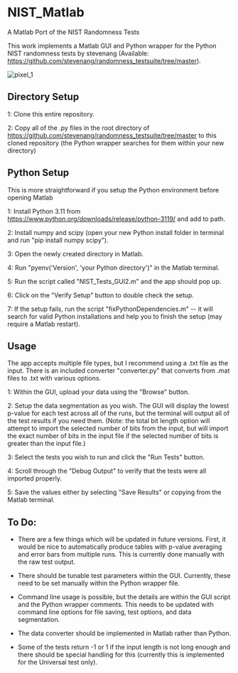 # NIST_Matlab
A Matlab Port of the NIST Randomness Tests

This work implements a Matlab GUI and Python wrapper for the Python NIST randomness tests by stevenang (Available: https://github.com/stevenang/randomness_testsuite/tree/master).

![pixel_1](https://github.com/user-attachments/assets/08dfc1cb-7141-44db-a0bb-32b3d657536c)


## Directory Setup

1: Clone this entire repository.

2: Copy all of the .py files in the root directory of https://github.com/stevenang/randomness_testsuite/tree/master to this cloned repository (the Python wrapper searches for them within your new directory)

## Python Setup

This is more straightforward if you setup the Python environment before opening Matlab

1: Install Python 3.11 from https://www.python.org/downloads/release/python-3119/ and add to path.

2: Install numpy and scipy (open your new Python install folder in terminal and run "pip install numpy scipy").

3: Open the newly created directory in Matlab.

4: Run "pyenv('Version', 'your Python directory')" in the Matlab terminal.

5: Run the script called "NIST_Tests_GUI2.m" and the app should pop up.

6: Click on the "Verify Setup" button to double check the setup.

7: If the setup fails, run the script "fixPythonDependencies.m" -- it will search for valid Python installations and help you to finish the setup (may require a Matlab restart).

## Usage

The app accepts multiple file types, but I recommend using a .txt file as the input. There is an included converter "converter.py" that converts from .mat files to .txt with various options.

1: Within the GUI, upload your data using the "Browse" button.

2: Setup the data segmentation as you wish. The GUI will display the lowest p-value for each test across all of the runs, but the terminal will output all of the test results if you need them. (Note: the total bit length option will attempt to import the selected number of bits from the input, but will import the exact number of bits in the input file if the selected number of bits is greater than the input file.)

3: Select the tests you wish to run and click the "Run Tests" button.

4: Scroll through the "Debug Output" to verify that the tests were all imported properly.

5: Save the values either by selecting "Save Results" or copying from the Matlab terminal.

## To Do:

- There are a few things which will be updated in future versions. First, it would be nice to automatically produce tables with p-value averaging and error bars from multiple runs. This is currently done manually with the raw test output.

- There should be tunable test parameters within the GUI. Currently, these need to be set manually within the Python wrapper file.

- Command line usage is possible, but the details are within the GUI script and the Python wrapper comments. This needs to be updated with command line options for file saving, test options, and data segmentation.

- The data converter should be implemented in Matlab rather than Python.

- Some of the tests return -1 or 1 if the input length is not long enough and there should be special handling for this (currently this is implemented for the Universal test only).
